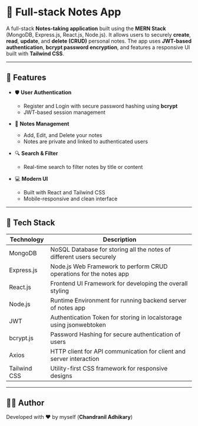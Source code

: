 # 📝 Full-stack Notes App

A full-stack **Notes-taking application** built using the **MERN Stack** (MongoDB, Express.js, React.js, Node.js). It allows users to securely **create**, **read**, **update**, and **delete (CRUD)** personal notes. The app uses **JWT-based authentication**, **bcrypt password encryption**, and features a responsive UI built with **Tailwind CSS**.

---

## 🚀 Features

- 🛡️ **User Authentication**
  - Register and Login with secure password hashing using **bcrypt**
  - JWT-based session management

- 📓 **Notes Management**
  - Add, Edit, and Delete your notes
  - Notes are private and linked to authenticated users

- 🔍 **Search & Filter**
  - Real-time search to filter notes by title or content

- 💻 **Modern UI**
  - Built with React and Tailwind CSS
  - Mobile-responsive and clean interface

---

## 🧰 Tech Stack

| Technology       | Description                                                          |
|------------------|----------------------------------------------------------------------|
| MongoDB          | NoSQL Database for storing all the notes of different users securely |
| Express.js       | Node.js Web Framework to perform CRUD operations for the notes app   |
| React.js         | Frontend UI Framework for developing the overall styling             |
| Node.js          | Runtime Environment for running backend server of notes app          |
| JWT              | Authentication Token for storing in localstorage using jsonwebtoken  |
| bcrypt.js        | Password Hashing for secure authentication of users                  |
| Axios            | HTTP client for API communication for client and server interaction  |
| Tailwind CSS     | Utility-first CSS framework for responsive designs                   |

---

## 🧑‍💻 Author

Developed with ❤️ by myself (**Chandranil Adhikary**)
